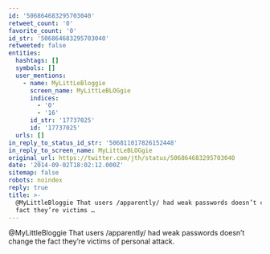 ```yaml
---
id: '506864683295703040'
retweet_count: '0'
favorite_count: '0'
id_str: '506864683295703040'
retweeted: false
entities:
  hashtags: []
  symbols: []
  user_mentions:
    - name: MyLittLeBloggie
      screen_name: MyLittLeBLOGgie
      indices:
        - '0'
        - '16'
      id_str: '17737025'
      id: '17737025'
  urls: []
in_reply_to_status_id_str: '506811017826152448'
in_reply_to_screen_name: MyLittLeBLOGgie
original_url: https://twitter.com/jth/status/506864683295703040
date: '2014-09-02T18:02:12.000Z'
sitemap: false
robots: noindex
reply: true
title: >-
  @MyLittleBloggie That users /apparently/ had weak passwords doesn’t change the
  fact they’re victims …
---
```


@MyLittleBloggie That users /apparently/ had weak passwords doesn’t change the fact they’re victims of personal attack.